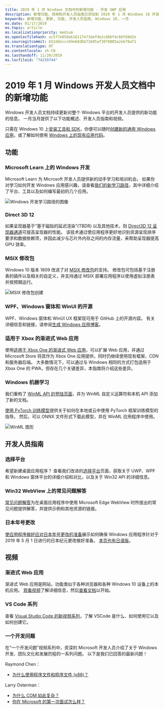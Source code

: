 ```yaml
---
title: 2019 年 1 月 Windows 文档中的新增功能 - 开发 UWP 应用
description: 新增功能、视频和开发人员指南已添加到 2019 年 1 月 Windows 10 开发人员文档
keywords: 新增功能, 更新, 功能, 开发人员指南, Windows 10, 一月
ms.date: 01/17/2019
ms.topic: article
ms.localizationpriority: medium
ms.openlocfilehash: ac5f7e058a616117e73defde2c48bf4c66f68d2e
ms.sourcegitcommit: b52ddecccb9e68dbb71695af3078005a2eb78af1
ms.translationtype: HT
ms.contentlocale: zh-CN
ms.lasthandoff: 11/20/2019
ms.locfileid: "74259744"
---
```

# <a name="whats-new-in-the-windows-developer-docs-in-january-2019"></a>2019 年 1 月 Windows 开发人员文档中的新增功能

Windows 开发人员文档持续更新对整个 Windows 平台的开发人员提供的新功能的信息。 一月当月提供了以下功能概述、开发人员指南和视频。

只需在 Windows 10 上[安装工具和 SDK](https://developer.microsoft.com/windows/downloads#_blank)，你便可以随时[创建新的通用 Windows 应用](../get-started/create-uwp-apps.md)，或了解如何使用 [Windows 上的现有应用代码](../porting/index.md)。

## <a name="features"></a>功能

### <a name="windows-development-on-microsoft-learn"></a>Microsoft Learn 上的 Windows 开发

Microsoft Learn 为 Microsoft 开发人员提供新的动手学习和培训机会。 如果你对学习如何开发 Windows 应用感兴趣，请查看[我们的新学习路径](https://docs.microsoft.com/learn/paths/develop-windows10-apps/)，其中详细介绍了平台、工具以及如何编写最初的几个应用。

![Windows 开发学习路径的图像](images/windows-learn.png)

### <a name="direct-3d-12"></a>Direct 3D 12

如果呈现器基于“基于磁贴的延迟渲染”(TBDR) 以及其他技术，则 [Direct3D 12 呈现器通道](/windows/desktop/direct3d12/direct3d-12-render-passes)可提高呈现器的性能。 该技术通过使应用程序更好地识别资源呈现排序要求和数据依赖项，并因此减少与芯片外内存之间的内存流量，来帮助呈现器提高 GPU 效率。

### <a name="msix-modification-packages"></a>MSIX 修改包

Windows 10 版本 1809 改进了对 [MSIX 修改包](https://docs.microsoft.com/windows/msix/modification-package-1809-update)的支持。 修改包可包括基于注册表的插件以及相关的自定义，并支持通过 MSIX 部署应用程序以使用虚拟注册表并按预期运行。

![MSIX 修改包创建](images/msix-modification-package.png)

### <a name="open-source-of-wpf-windows-forms-and-winui"></a>WPF、Windows 窗体和 WinUI 的开源

WPF、Windows 窗体和 WinUI UX 框架现可用于 GitHub 上的开源内容。 有关详细信息和链接，请参阅[生成 Windows 应用博客](https://blogs.windows.com/buildingapps/2018/12/04/announcing-open-source-of-wpf-windows-forms-and-winui-at-microsoft-connect-2018/#OKZjJs1VVTrMMtkL.97)。

### <a name="progressive-web-apps-for-xbox"></a>适用于 Xbox 的渐进式 Web 应用

使用[适用于 Xbox One 的渐进式 Web 应用](https://docs.microsoft.com/microsoft-edge/progressive-web-apps/xbox-considerations)，可以扩展 Web 应用，并通过 Microsoft Store 将其作为 Xbox One 应用提供，同时仍继续使用现有框架、CDN 和服务器后端。 大多数情况下，可以通过与 Windows 相同的方式打包适用于 Xbox One 的 PWA，但存在几个关键差异，本指南将介绍这些差异。

### <a name="windows-machine-learning"></a>Windows 机器学习

我们重构了 [WinML API 的登陆页面](https://docs.microsoft.com/windows/ai/api-reference)，并为 WinML 自定义运算符和本机 API 添加了新的文档。

[使用 PyTorch 训练模型](https://docs.microsoft.com/windows/ai/train-model-pytorch)提供关于如何在本地或云中使用 PyTorch 框架训练模型的指导。 然后，可以 ONNX 文件形式下载此模型，并在 WinML 应用程序中使用。

![WinML 图形](images/winml-graphic.png)

## <a name="developer-guidance"></a>开发人员指南

### <a name="choose-your-platform"></a>选择平台

希望新建桌面应用程序？ 查看我们改进的[选择平台](https://docs.microsoft.com/windows/desktop/choose-your-technology)页面，获取关于 UWP、WPF 和 Windows 窗体平台的详细介绍和对比，以及关于 Win32 API 的详细信息。

### <a name="faqs-on-win32-webview"></a>Win32 WebView 上的常见问题解答

[常见问题解答](https://docs.microsoft.com/windows/communitytoolkit/controls/wpf-winforms/webview#frequently-asked-questions-faqs)为在桌面应用程序中使用 Microsoft Edge WebView 时所提出的常见问题提供解答，并提供示例和其他资源的链接。

### <a name="japanese-era-change"></a>日本年号更改

[使应用程序做好应对日本年号更改的准备](../design/globalizing/japanese-era-change.md)展示如何确保 Windows 应用程序针对于 2019 年 5 月 1 日进行的日本纪元更改做好准备。 [本页也有日语版](https://docs.microsoft.com/ja-jp/windows/uwp/design/globalizing/japanese-era-change)。

## <a name="videos"></a>视频

### <a name="progressive-web-apps"></a>渐进式 Web 应用

渐进式 Web 应用是网站，功能类似于各种浏览器和各种 Windows 10 设备上的本机应用。 [观看视频](https://youtu.be/ugAewC3308Y)了解详细信息，然后[查看文档](https://developer.microsoft.com/windows/pwa)以开始。

### <a name="vs-code-series"></a>VS Code 系列

查看 [Visual Studio Code 的新视频系列](https://www.youtube.com/playlist?list=PLlrxD0HtieHjQX77y-0sWH9IZBTmv1tTx)，了解 VSCode 是什么、如何使用它以及如何创建它。

### <a name="one-dev-question"></a>一个开发问题

在“一个开发问题”视频系列中，资深的 Microsoft 开发人员介绍了关于 Windows 开发、团队文化和发展历程的一系列问题。 以下是我们已回答的最新问题！

Raymond Chen：

* [为什么使用程序文件和程序文件 (x86)？](https://youtu.be/N7o9eJpFYco)

Larry Osterman：

* [为什么 COM 如此复杂？](https://youtu.be/-gkXAV-StVA )
* [你在 Microsoft 的第一次面试怎么样？](https://youtu.be/qRb6otsHG5c)
